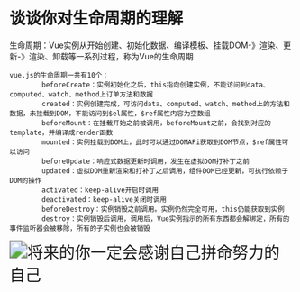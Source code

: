 # 谈谈你对生命周期的理解

<ans>

生命周期：Vue实例从开始创建、初始化数据、编译模板、挂载DOM-》渲染、更新-》渲染、卸载等一系列过程，称为Vue的生命周期

```
vue.js的生命周期一共有10个：
		beforeCreate：实例初始化之后，this指向创建实例，不能访问到data、computed、watch、method上订单方法和数据
		created：实例创建完成，可访问data、computed、watch、method上的方法和数据，未挂载到DOM，不能访问到$el属性，$ref属性内容为空数组
		beforeMount：在挂载开始之前被调用，beforeMount之前，会找到对应的template，并编译成render函数
		mounted：实例挂载到DOM上，此时可以通过DOMAPi获取到DOM节点，$ref属性可以访问
		beforeUpdate：响应式数据更新时调用，发生在虚拟DOM打补丁之前
		updated：虚拟DOM重新渲染和打补丁之后调用，组件DOM已经更新，可执行依赖于DOM的操作
		activated：keep-alive开启时调用
		deactivated：keep-alive关闭时调用
		beforeDestroy：实例销毁之前调用。实例仍然完全可用，this仍能获取到实例
		destroy：实例销毁后调用，调用后，Vue实例指示的所有东西都会解绑定，所有的事件监听器会被移除，所有的子实例也会被销毁
```

<img src="https://user-gold-cdn.xitu.io/2019/8/1/16c498ca0e16ac26?imageView2/0/w/1280/h/960/format/webp/ignore-error/1" alt="将来的你一定会感谢自己拼命努力的自己" style="zoom: 200%;" />

</ans>